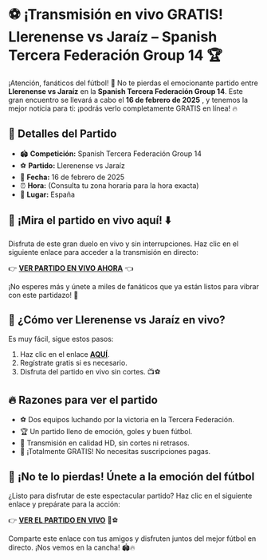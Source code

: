 # ⚽ ¡Transmisión en vivo GRATIS! Llerenense vs Jaraíz – Spanish Tercera Federación Group 14 🏆

¡Atención, fanáticos del fútbol! 🎉 No te pierdas el emocionante partido entre **Llerenense vs Jaraíz** en la **Spanish Tercera Federación Group 14**. Este gran encuentro se llevará a cabo el **16 de febrero de 2025** , y tenemos la mejor noticia para ti: ¡podrás verlo completamente GRATIS en línea! 🔥

## 📅 Detalles del Partido

- 🏟️ **Competición:** Spanish Tercera Federación Group 14
- ⚽ **Partido:** Llerenense vs Jaraíz
- 📅 **Fecha:** 16 de febrero de 2025
- ⏰ **Hora:** (Consulta tu zona horaria para la hora exacta)
- 📍 **Lugar:** España

## 🔴 ¡Mira el partido en vivo aquí! ⬇️

Disfruta de este gran duelo en vivo y sin interrupciones. Haz clic en el siguiente enlace para acceder a la transmisión en directo:

👉 [**VER PARTIDO EN VIVO AHORA**](https://tinyurl.com/livestreamfreeo?st=Llerenense+vs+Jara%C3%ADz&si=gh) 👈

¡No esperes más y únete a miles de fanáticos que ya están listos para vibrar con este partidazo! 🚀

## 📡 ¿Cómo ver Llerenense vs Jaraíz en vivo?

Es muy fácil, sigue estos pasos:

1. Haz clic en el enlace [**AQUÍ**](https://tinyurl.com/livestreamfreeo?st=Llerenense+vs+Jara%C3%ADz&si=gh).
2. Regístrate gratis si es necesario.
3. Disfruta del partido en vivo sin cortes. 📺⚽

## 🔥 Razones para ver el partido

- ⚽ Dos equipos luchando por la victoria en la Tercera Federación.
- 🏆 Un partido lleno de emoción, goles y buen fútbol.
- 🎥 Transmisión en calidad HD, sin cortes ni retrasos.
- 💯 ¡Totalmente GRATIS! No necesitas suscripciones pagas.

## 🎯 ¡No te lo pierdas! Únete a la emoción del fútbol

¿Listo para disfrutar de este espectacular partido? Haz clic en el siguiente enlace y prepárate para la acción:

👉 [**VER EL PARTIDO EN VIVO**](https://tinyurl.com/livestreamfreeo?st=Llerenense+vs+Jara%C3%ADz&si=gh) 🎥⚽

Comparte este enlace con tus amigos y disfruten juntos del mejor fútbol en directo. ¡Nos vemos en la cancha! 🏟️🔥
